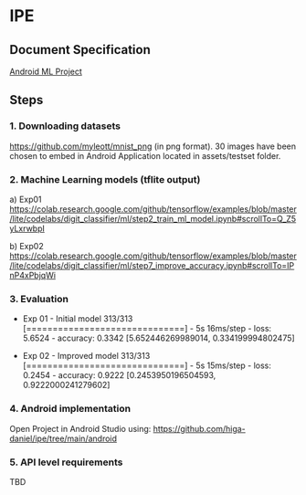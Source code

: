 # IPE
## Document Specification
[Android ML Project](/docs/Android_ML_Project.pdf)

## Steps
### 1. Downloading datasets
https://github.com/myleott/mnist_png (in png format). 30 images have been chosen to embed in Android Application located in assets/testset folder.

### 2. Machine Learning models (tflite output)
a) Exp01
https://colab.research.google.com/github/tensorflow/examples/blob/master/lite/codelabs/digit_classifier/ml/step2_train_ml_model.ipynb#scrollTo=Q_Z5yLxrwbpI

b) Exp02
https://colab.research.google.com/github/tensorflow/examples/blob/master/lite/codelabs/digit_classifier/ml/step7_improve_accuracy.ipynb#scrollTo=IPnP4xPbjqWi

### 3. Evaluation
* Exp 01 - Initial model
313/313 [==============================] - 5s 16ms/step - loss: 5.6524 - accuracy: 0.3342
[5.652446269989014, 0.334199994802475]

* Exp 02 - Improved model
313/313 [==============================] - 5s 15ms/step - loss: 0.2454 - accuracy: 0.9222
[0.2453950196504593, 0.9222000241279602]

### 4. Android implementation
Open Project in Android Studio using:
https://github.com/higa-daniel/ipe/tree/main/android

### 5. API level requirements
TBD

